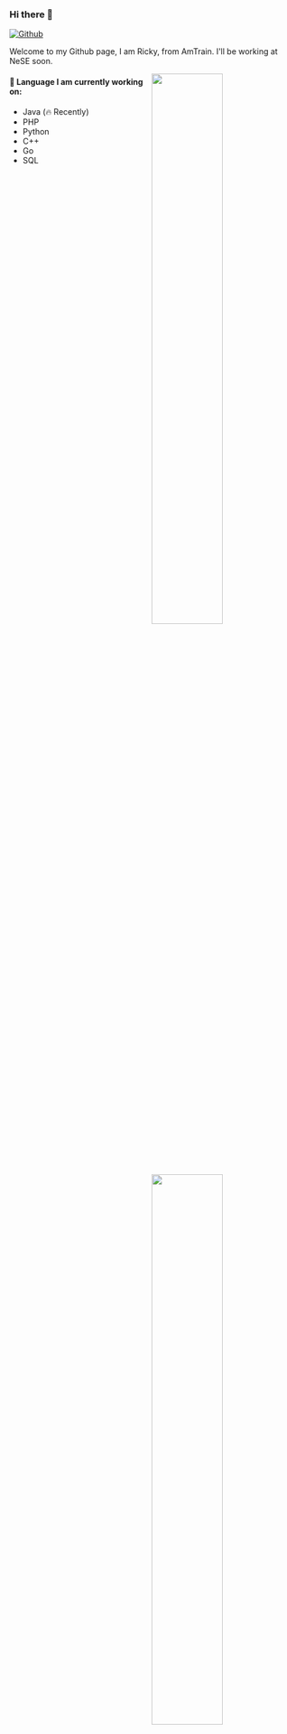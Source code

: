 ### Hi there 👋

[![Github](https://img.shields.io/badge/-Github-000?style=flat&logo=Github&logoColor=white)](https://github.com/R1ckyZ/)

Welcome to my Github page, I am Ricky, from AmTrain.
I'll be working at NeSE soon.

<img width="50%" align="right" src="https://github-readme-stats.vercel.app/api?username=R1ckyZ&show_icons=true&hide_border=true" />
<img width="50%" align="right" src="https://github-readme-stats.vercel.app/api/top-langs/?username=R1ckyZ&layout=compact&hide_border=true&langs_count=8">

#### 🌱 Language I am currently working on: 
- Java (🔥 Recently)
- PHP
- Python
- C++
- Go
- SQL
